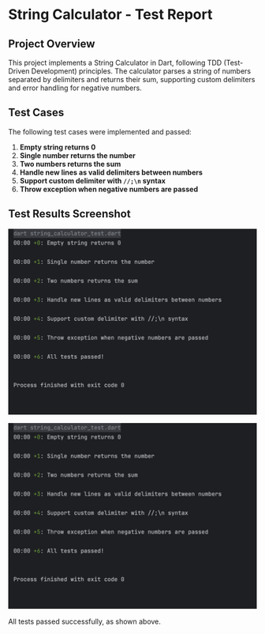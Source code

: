 # String Calculator - Test Report

## Project Overview
This project implements a String Calculator in Dart, following TDD (Test-Driven Development) principles. The calculator parses a string of numbers separated by delimiters and returns their sum, supporting custom delimiters and error handling for negative numbers.

## Test Cases
The following test cases were implemented and passed:

1. **Empty string returns 0**
2. **Single number returns the number**
3. **Two numbers returns the sum**
4. **Handle new lines as valid delimiters between numbers**
5. **Support custom delimiter with `//;\n` syntax**
6. **Throw exception when negative numbers are passed**

## Test Results Screenshot

![All tests passed](string_calculator/test_passed.png)

![All tests passed](string_calculator/test_passed_extended.png)

All tests passed successfully, as shown above. 
